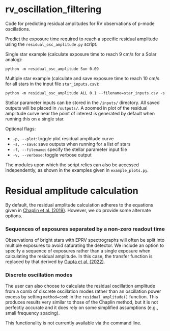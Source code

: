 # rv_oscillation_filtering
Code for predicting residual amplitudes for RV observations of p-mode oscillations. 

Predict the exposure time required to reach a specific residual amplitude using the `residual_osc_amplitude.py` script.

Single star example (calculate exposure time to reach 9 cm/s for a Solar analog):

`python -m residual_osc_amplitude Sun 0.09`

Multiple star example (calculate and save exposure time to reach 10 cm/s for all stars in the input file `star_inputs.csv`):

`python -m residual_osc_amplitude ALL 0.1 --filename=star_inputs.csv -s`

Stellar parameter inputs can be stored in the `/inputs/` directory. All saved outputs will be placed in `/outputs/`. A zoomed in plot of the residual amplitude curve near the point of interest is generated by default when running this on a single star.

Optional flags: 

* `-p, --plot`: toggle plot residual amplitude curve
* `-s, --save`: save outputs when running for a list of stars
* `-f, --filename`: specify the stellar parameter input file
* `-v, --verbose`: toggle verbose output

The modules upon which the script relies can also be accessed independently, as shown in the examples given in `example_plots.py`.

# Residual amplitude calculation

By default, the residual amplitude calculation adheres to the equations given in [Chaplin et al. (2019)](https://ui.adsabs.harvard.edu/abs/2019AJ....157..163C/abstract). However, we do provide some alternate options.

### Sequences of exposures separated by a non-zero readout time

Observations of bright stars with EPRV spectrographs will often be split into multiple exposures to avoid saturating the detector. We include an option to specify a sequence of exposures rather than a single exposure when calculating the residual amplitude. In this case, the transfer function is replaced by that derived by [Gupta et al. (2022)](https://ui.adsabs.harvard.edu/abs/2022AJ....164..254G/abstract).

### Discrete oscillation modes

The user can also choose to calculate the residual oscillation amplitude from a comb of discrete oscillation modes rather than an oscillation power excess by setting `method=comb` in the `residual_amplitude()` function. This produces results very similar to those of the Chaplin method, but it is not perfectly accurate and it does rely on some simplified assumptions (e.g., small frequency spacing).

This functionality is not currently available via the command line.
